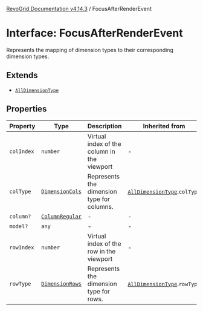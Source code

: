 [RevoGrid Documentation v4.14.3](README.md) / FocusAfterRenderEvent

# Interface: FocusAfterRenderEvent

Represents the mapping of dimension types to their corresponding dimension types.

## Extends

- [`AllDimensionType`](Interface.AllDimensionType.md)

## Properties

| Property | Type | Description | Inherited from | Defined in |
| ------ | ------ | ------ | ------ | ------ |
| `colIndex` | `number` | Virtual index of the column in the viewport | - | [src/types/interfaces.ts:808](https://github.com/revolist/revogrid/blob/4d3feb8340f534dd1ff6941b4d5b83d4d4e2474c/src/types/interfaces.ts#L808) |
| `colType` | [`DimensionCols`](TypeAlias.DimensionCols.md) | Represents the dimension type for columns. | [`AllDimensionType`](Interface.AllDimensionType.md).`colType` | [src/types/interfaces.ts:769](https://github.com/revolist/revogrid/blob/4d3feb8340f534dd1ff6941b4d5b83d4d4e2474c/src/types/interfaces.ts#L769) |
| `column?` | [`ColumnRegular`](Interface.ColumnRegular.md) | - | - | [src/types/interfaces.ts:800](https://github.com/revolist/revogrid/blob/4d3feb8340f534dd1ff6941b4d5b83d4d4e2474c/src/types/interfaces.ts#L800) |
| `model?` | `any` | - | - | [src/types/interfaces.ts:799](https://github.com/revolist/revogrid/blob/4d3feb8340f534dd1ff6941b4d5b83d4d4e2474c/src/types/interfaces.ts#L799) |
| `rowIndex` | `number` | Virtual index of the row in the viewport | - | [src/types/interfaces.ts:804](https://github.com/revolist/revogrid/blob/4d3feb8340f534dd1ff6941b4d5b83d4d4e2474c/src/types/interfaces.ts#L804) |
| `rowType` | [`DimensionRows`](TypeAlias.DimensionRows.md) | Represents the dimension type for rows. | [`AllDimensionType`](Interface.AllDimensionType.md).`rowType` | [src/types/interfaces.ts:764](https://github.com/revolist/revogrid/blob/4d3feb8340f534dd1ff6941b4d5b83d4d4e2474c/src/types/interfaces.ts#L764) |
